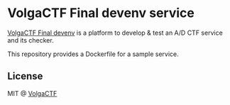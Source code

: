 # VolgaCTF Final devenv service

[VolgaCTF Final devenv](https://github.com/VolgaCTF/volgactf-final-devenv) is a platform to develop & test an A/D CTF service and its checker.

This repository provides a Dockerfile for a sample service.

## License
MIT @ [VolgaCTF](https://github.com/VolgaCTF)
